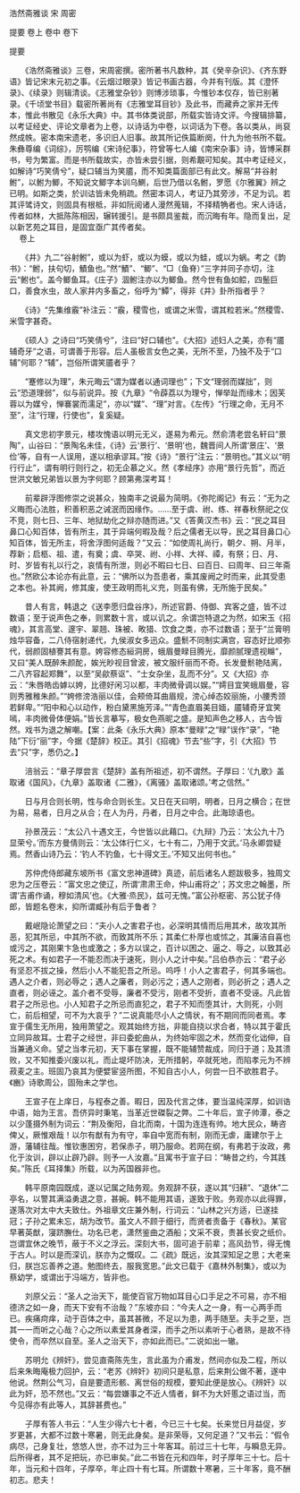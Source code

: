 <!-- { "loadSidebar": true } -->
浩然斋雅谈 宋 周密

提要
卷上
卷中
卷下
 　 
 
提要

　　《浩然斋雅谈》三卷，宋周密撰。密所著书凡数种，其《癸辛杂识》、《齐东野语》皆记宋末元初之事。《云烟过眼录》皆记书画古器，今并有刊版。其《澄怀录》、《续录》则辑清谈。《志雅堂杂钞》则博涉琐事，今惟钞本仅存，皆已别著录。《千顷堂书目》载密所著尚有《志雅堂耳目钞》及此书，而藏弆之家并无传本，惟此书散见《永乐大典》中。其书体类说部，所载实皆诗文评。今搜辑排纂，以考证经史、评论文章者为上卷，以诗话为中卷，以词话为下卷。各以类从，尚裒然成帙。密本南宋遗老，多识旧人旧事。故其所记佚篇断阕，什九为他书所不载。朱彝尊编《词综》，厉鹗编《宋诗纪事》，符曾等七人编《南宋杂事》诗，皆博采群书，号为繁富。而是书所载故实，亦皆未尝引据，则希覯可知矣。其中考证经义，如解诗“巧笑倩兮”，疑口辅当为笑靥，而不知类篇面部已有此文。解易“井谷射鲋”，以鲋为鲫，不知说文鲫字本训乌鰂，后世乃借以名鲋，罗愿《尔雅翼》辨之已明。如斯之类，於训诂皆未免稍疏。然密本词人，考证乃其旁涉，不足为讥。若其评骘诗文，则固具有根柢，非如阮阅诸人漫然蒐辑，不择精觕者也。宋人诗话，传者如林，大抵陈陈相因，辗转援引。是书颇具鉴裁，而沉晦有年。隐而复出，足以新艺苑之耳目，是固宜亟广其传者矣。  
　 
卷上

　　《井》九二“谷射鲋”，或以为虾，或以为蟆，或以为蛙，或以为蜗。考之《韵书》：“鲋，扶句切，鰿鱼也。”然“鰿”、“鲫”、“□（鱼脊）”三字并同子亦切，注云“鲋也”。盖今鲫鱼耳。《庄子》涸鲋注亦以为鲫鱼。然今世有鱼如鲿，四鬛巨口，善食水虫，故人家井内多畜之，俗呼为“鱏”，得非《井》卦所指者乎？

　　《诗》“先集维霰”补注云：“霰，稷雪也，或谓之米雪，谓其粒若米。”然稷雪、米雪字甚奇。

　　《硕人》之诗曰“巧笑倩兮”，注曰“好口辅也”。《大招》述妇人之美，亦有“靥辅奇牙”之语，可谓善于形容。后人虽极言女色之美，无所不至，乃独不及于“口辅”何耶？“辅”，岂俗所谓笑靥者乎？

　　“蹇修以为理”，朱元晦云“谓为媒者以通词理也”；下文“理弱而媒拙”，则云“恐道理弱”，似与前说异。按《九章》“令薜荔以为理兮，惮举趾而缘木；因芙蓉以为媒兮，惮褰裳而濡足”，亦以“媒”、“理”对言。《左传》“行理之命，无月不至”，注“行理，行使也”，复奚疑。

　　真文忠初字景元，楼攻愧语以明元无义，遂易为希元。然俞清老尝名轩曰“景陶”，山谷曰：“景陶名未佳，《诗》云‘景行’、‘景明’也，魏晋间人所谓‘景庄’、‘景俭’等，自有一人误用，遂以相承谬耳。”按《诗》“景行”注云：“景明也。”其义以“明行行止”，谓有明行则行之，初无企慕之义。然《孝经序》亦用“景行先哲”，而近世洪文敏兄弟皆以景为字何耶？顾第弗深考耳！

　　前辈辟浮图修崇之说甚众，独南丰之说最为简明。《弥陀阁记》有云：“无为之义晦而心法胜，积善积恶之诫泯而因缘作。……至于虞、祔、练、祥春秋祭祀之仪不竞，则七日、三年、地狱劫化之辩亦随而进。”又《答黄汉杰书》云：“民之耳目鼻口心知百体，皆有所主，其于异端何暇及哉？后之儒者无以导，民之耳目鼻口心知百体，皆无所主，将舍浮图何适哉？”又云：“如使周礼尚行，朝夕、朔、月半，荐新；启柩、祖、遣，有奠；虞、卒哭、祔、小祥、大祥、禫，有祭；日、月、时、岁皆有礼以行之，哀情有所泄，则必不暇曰七日、曰百日、曰周年、曰三年斋也。”然欧公本论亦有此意，云：“佛所以为吾患者，乘其废阙之时而来，此其受患之本也。补其阙，修其废，使王政明而礼义充，则虽有佛，无所施于民矣。”

　　昔人有言，韩退之《送李愿归盘谷序》，所述官爵、侍御、宾客之盛，皆不过数语；至于说声色之奉，则累数十言，或以讥之。余谓岂特退之为然，如宋玉《招魂》，其言高堂、邃宇、翠翘、珠被、畋猎、饮食之类，亦不过数语；至于“兰膏明烛华容备，二八侍宿射递代，九侯淑女多迅众。盛鬋不同制实满宫，容态好比顺弥代，弱颜固植謇其有意。姱容修态絙洞房，蛾眉曼睩目腾光，靡颜腻理遗视矊”，又曰“美人既醉朱颜酡，娭光眇视目曾波，被文服纤丽而不奇。长发曼鬋艳陆离，二八齐容起郑舞”，以至“吴歈蔡讴”、“士女杂坐，乱而不分”。又《大招》亦云：“朱唇皓齿嫭以姱，比德好闲习以都，丰肉微骨调以娱。”“嫮目宜笑蛾眉曼，容则秀雅稚朱颜。”“姱修滂浩丽以佳，会颊倚耳曲眉规，滂心绰态姣丽施，小腰秀颈若鲜卑。”“阳中和心以动作，粉白黛黑施芳泽。”“青色直眉美目媔，靥辅奇牙宜笑嘕，丰肉微骨体便娟。”皆长言摹写，极女色燕昵之盛。是知声色之移人，古今皆然。戏书为退之解嘲。【案：此条《永乐大典》原本“曼睩”之“睩”误作“录”，“艳陆”下衍“丽”字，今据《楚辞》校正。其引《招魂》节去“些”字，引《大招》节去“只”字，悉仍之。】

　　涪翁云：“章子厚尝言《楚辞》盖有所祖述，初不谓然。子厚曰：‘《九歌》盖取诸《国风》，《九章》盖取诸《二雅》，《离骚》盖取诸颂。’考之信然。”

　　日与月合则长明，性与命合则长生。又日在天曰明，明者，日月之横合；在世为易，易者，日月之从合；在人为丹，丹者，日月之中合。此海琼语也。

　　孙景茂云：“太公八十遇文王，今世皆以此藉口。《九辩》乃云：‘太公九十乃显荣兮。’而东方曼倩则云：‘太公体行仁义，七十有二，乃用于文武。’马永卿尝疑焉。然香山诗乃云：‘钓人不钓鱼，七十得文王。’不知又出何书也。”

　　苏仲虎侍郎藏东坡所书《富文忠神道碑》真迹，前后诸名人题跋极多，独周文忠为之压卷云：“富文忠之使辽，所谓‘肃肃王命，仲山甫将之’；苏文忠之翰墨，所谓‘吉甫作诵，穆如清风’也。《大雅·烝民》，兹可无愧。”富公孙枢密、苏公犹子侍郎，皆题名卷末，抑所谓臧孙有后于鲁者？

　　戴岷隐论萧望之曰：“夫小人之害君子也，必深明其情而后用其术，故攻其所恶，犯其所忌，中其所不欲，而致其所不乐；其柔仁朴厚也或怵之，其廉洁自喜也或污之，其刚果卞急也或激之；多方以误之，百计以困之、逼之、辱之，以致其必死之术。有如君子一不能忍而决于速死，则小人之计中矣。”吕伯恭亦云：“君子必有坚忍不拔之操，然后小人不能犯吾之所忌。呜呼！小人之害君子，何其多端也。遇人之介者，则必辱之；遇人之廉者，则必污之；遇人之刚者，则必折之；遇人之直者，则必诬之。盖介者不受辱，廉者不受污，刚者不受折，直者不受诬。凡此皆君子之所忌也。小人知君子之所忌而直犯之，君子不知而堕其计，大则死，小则亡，前后相望，可不为大哀乎？”二说真能尽小人之情状，有不期同而同者焉。孝宣于儒生无所用，独用萧望之。观其始终方拙，非能自挠以求合者，特以其于霍氏立同异故耳。士君子之经世，非曰委蛇曲从，为终始牢固之术，然而变化诎伸，自当兼通义命。望之当孝元初，天下事在掌握，既不能辅赞裁成，同归于道；及其溃败，又不知推委兴废以礼，而止堤坏防决，无所措躬，卒就死地，而陷孝元为不辨菽麦之主。班固乃哀其为便嬖宦竖所图，不知自古小人，何尝一日不欲胜君子。《豳》诗歌周公，固殆未之学也。

　　王宣子在上庠日，与程泰之善。暇日，因及代言之体，要当温纯深厚，如训诰中语，始为王言。吾侪异时秉笔，当革近世磔裂之弊。二十年后，宣子帅潭，泰之以少蓬摄外制为词云：“荆及衡阳，自北而南，十国为连连有帅。地大民众，畴咨俾乂，厥惟艰哉！以尔有猷有为有守，率自中宽而有制，刚而无虐，庸建尔于上游，藩辅往哉。惟钦惠困穷，若保赤子，明乃服命。若网在纲，有弗若于汝政，弗化于汝训，辟以止辟乃辟。则予一人汝嘉。”且寓书于宣子曰：“畴昔之约，今其践矣。”陈氏《耳择集》所载，以为芮国器非也。

　　韩平原南园既成，遂以记属之陆务观。务观辞不获，遂以其“归耕”、“退休”二亭名，以警其满溢勇退之意，甚婉。韩不能用其语，遂致于败。务观亦以此得罪，遂落次对太中大夫致仕。外祖章文庄兼外制，行词云：“山林之兴方适，已遂挂冠；子孙之累未忘，胡为改节。虽文人不顾于细行，而贤者责备于《春秋》。某官早著英猷，寖跻膴仕。功名已老，潇然鉴曲之酒船；文采不衰，贵甚长安之纸价。岂谓宜休之晚节，蔽于不义之浮云。深刻大书，固可追于前辈；高风劲节，得无愧于古人。时以是而深讥，朕亦为之慨叹。二《疏》既远，汝其深知足之思；大老来归，朕岂忘善养之道。勉图终去，服我宽恩。”此文已载于《嘉林外制集》，或以为蔡幼学，或谓出于冯端方，皆非也。

　　刘原父云：“圣人之治天下，能使百官万物如耳目心口手足之不可易，亦不相德济之如一身，而天下安有不治哉？”东坡亦曰：“今夫人之一身，有一心两手而已。疾痛疴痒，动于百体之中，虽其甚微，不足以为患，两手随至。夫手之至，岂其一一而听之心哉？心之所以素爱其身者深，而手之所以素听于心者熟，是故不待使令，而卒然以自至。圣人之治天下，亦如此而已。”二说如出一辙。

　　苏明允《辨奸》，尝见直斋陈先生，言此虽为介甫发，然间亦似及二程，所以后来朱晦庵极力回护，云：“老苏《辨奸》初间只是私意，后来荆公做不著，遂中他说。然荆公气习，自是要遗形骸、离世俗的规模，要知此便是放心。《辨奸》以此为奸，恐不然也。”又云：“每尝嫌事之不近人情者，鲜不为大奸慝之语过当，而今见得亦有此等人，其辞甚费也。”

　　子厚有答人书云：“人生少得六七十者，今已三十七矣。长来觉日月益促，岁岁更甚，大都不过数十寒暑，则无此身矣。是非荣辱，又何足道？”又书云：“假令病尽，己身复壮，悠悠人世，亦不过为三十年客耳。前过三十七年，与瞬息无异。后所得者，其不足把玩，亦已审矣。”此二书皆在元和四年，时子厚年三十七。后十年，当元和十四年，子厚卒，年止四十有七耳。所谓数十寒暑，三十年客，竟不酬初志。悲夫！

